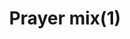 ---
layout: item
title: Prayer mix(1)
item-id: 11467
datatable: true
id: 11467
name: "Prayer mix(1)"
members: true
lowalch: 30
highalch: 45
examine: "One dose of fishy Prayer potion."
monsters:
  - id: 5566
    name: "Ferocious barbarian spirit"
    members: true
    combat_level: 166
    wiki_url: "https://oldschool.runescape.wiki/w/Ferocious_barbarian_spirit"
    drops:
      - quantity: "1"
        rarity: 0.125
    image: "https://oldschool.runescape.wiki/images/thumb/d/dd/Ferocious_barbarian_spirit.png/200px-Ferocious_barbarian_spirit.png?ccb32"
---